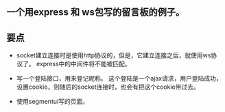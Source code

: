 ## 一个用express 和 ws包写的留言板的例子。

## 要点
- socket建立连接时是使用http协议的，但是，它建立连接之后，就使用ws协议了。 express中的中间件将不能被匹配。

- 写一个登陆接口，用来登记昵称。 这个登陆是一个ajax请求，用户登陆成功，设置cookie，则随后的socket连接时，也会有把这个cookie带过去。
- 使用segmentui写的页面。



